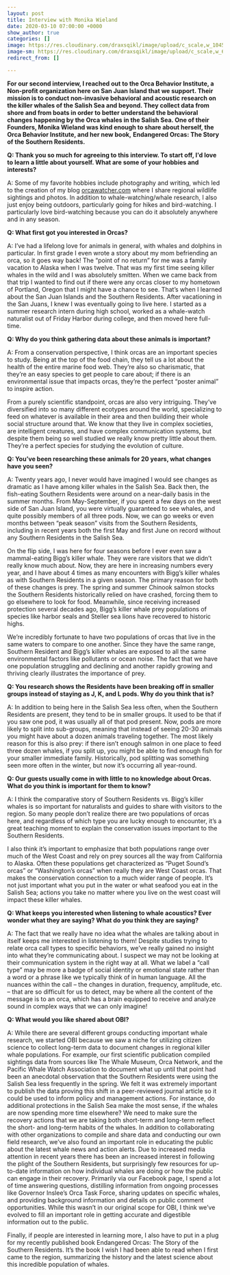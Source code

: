 ```yaml
---
layout: post
title: Interview with Monika Wieland
date: 2020-03-10 07:00:00 +0000
show_author: true
categories: []
image: https://res.cloudinary.com/draxsqikl/image/upload/c_scale,w_1045/v1583282665/2020-03-03_16-21-25_1_ttu3tp.jpg
image-sm: https://res.cloudinary.com/draxsqikl/image/upload/c_scale,w_601/v1583282665/2020-03-03_16-21-25_1_ttu3tp.jpg
redirect_from: []

---
```

**For our second interview, I reached out to the Orca Behavior Institute, a Non-profit organization here on San Juan Island that we support. Their mission is to conduct non-invasive behavioral and acoustic research on the killer whales of the Salish Sea and beyond. They collect data from shore and from boats in order to better understand the behavioral changes happening by the Orca whales in the Salish Sea. One of their Founders, Monika Wieland was kind enough to share about herself, the Orca Behavior Institute, and her new book,** **Endangered Orcas: The Story of the Southern Residents.**

**Q: Thank you so much for agreeing to this interview. To start off, I'd love to learn a little about yourself. What are some of your hobbies and interests?**

A: Some of my favorite hobbies include photography and writing, which led to the creation of my blog [orcawatcher.com](https://www.orcawatcher.com) where I share regional wildlife sightings and photos. In addition to whale-watching/whale research, I also just enjoy being outdoors, particularly going for hikes and bird-watching. I particularly love bird-watching because you can do it absolutely anywhere and in any season.

**Q: What first got you interested in Orcas?**

A: I’ve had a lifelong love for animals in general, with whales and dolphins in particular. In first grade I even wrote a story about my mom befriending an orca, so it goes way back! The “point of no return” for me was a family vacation to Alaska when I was twelve. That was my first time seeing killer whales in the wild and I was absolutely smitten. When we came back from that trip I wanted to find out if there were any orcas closer to my hometown of Portland, Oregon that I might have a chance to see. That’s when I learned about the San Juan Islands and the Southern Residents. After vacationing in the San Juans, I knew I was eventually going to live here. I started as a summer research intern during high school, worked as a whale-watch naturalist out of Friday Harbor during college, and then moved here full-time.

**Q: Why do you think gathering data about these animals is important?**

A: From a conservation perspective, I think orcas are an important species to study. Being at the top of the food chain, they tell us a lot about the health of the entire marine food web. They’re also so charismatic, that they’re an easy species to get people to care about; if there is an environmental issue that impacts orcas, they’re the perfect “poster animal” to inspire action.

From a purely scientific standpoint, orcas are also very intriguing. They’ve diversified into so many different ecotypes around the world, specializing to feed on whatever is available in their area and then building their whole social structure around that. We know that they live in complex societies, are intelligent creatures, and have complex communication systems, but despite them being so well studied we really know pretty little about them. They’re a perfect species for studying the evolution of culture.

**Q: You’ve been researching these animals for 20 years, what changes have you seen?**

A: Twenty years ago, I never would have imagined I would see changes as dramatic as I have among killer whales in the Salish Sea. Back then, the fish-eating Southern Residents were around on a near-daily basis in the summer months. From May-September, if you spent a few days on the west side of San Juan Island, you were virtually guaranteed to see whales, and quite possibly members of all three pods. Now, we can go weeks or even months between “peak season” visits from the Southern Residents, including in recent years both the first May and first June on record without any Southern Residents in the Salish Sea.

On the flip side, I was here for four seasons before I ever even saw a mammal-eating Bigg’s killer whale. They were rare visitors that we didn’t really know much about. Now, they are here in increasing numbers every year, and I have about 4 times as many encounters with Bigg’s killer whales as with Southern Residents in a given season. The primary reason for both of these changes is prey. The spring and summer Chinook salmon stocks the Southern Residents historically relied on have crashed, forcing them to go elsewhere to look for food. Meanwhile, since receiving increased protection several decades ago, Bigg’s killer whale prey populations of species like harbor seals and Steller sea lions have recovered to historic highs.

We’re incredibly fortunate to have two populations of orcas that live in the same waters to compare to one another. Since they have the same range, Southern Resident and Bigg’s killer whales are exposed to all the same environmental factors like pollutants or ocean noise. The fact that we have one population struggling and declining and another rapidly growing and thriving clearly illustrates the importance of prey.

**Q: You research shows the Residents have been breaking off in smaller groups instead of staying as J, K, and L pods. Why do you think that is?**

A: In addition to being here in the Salish Sea less often, when the Southern Residents are present, they tend to be in smaller groups. It used to be that if you saw one pod, it was usually all of that pod present. Now, pods are more likely to split into sub-groups, meaning that instead of seeing 20-30 animals you might have about a dozen animals traveling together. The most likely reason for this is also prey: if there isn’t enough salmon in one place to feed three dozen whales, if you split up, you might be able to find enough fish for your smaller immediate family. Historically, pod splitting was something seen more often in the winter, but now it’s occurring all year-round.

**Q: Our guests usually come in with little to no knowledge about Orcas. What do you think is important for them to know?**

A: I think the comparative story of Southern Residents vs. Bigg’s killer whales is so important for naturalists and guides to share with visitors to the region. So many people don’t realize there are two populations of orcas here, and regardless of which type you are lucky enough to encounter, it’s a great teaching moment to explain the conservation issues important to the Southern Residents.

I also think it’s important to emphasize that both populations range over much of the West Coast and rely on prey sources all the way from California to Alaska. Often these populations get characterized as “Puget Sound’s orcas” or “Washington’s orcas” when really they are West Coast orcas. That makes the conservation connection to a much wider range of people. It’s not just important what you put in the water or what seafood you eat in the Salish Sea; actions you take no matter where you live on the west coast will impact these killer whales.

**Q: What keeps you interested when listening to whale acoustics? Ever wonder what they are saying? What do you think they are saying?**

A: The fact that we really have no idea what the whales are talking about in itself keeps me interested in listening to them! Despite studies trying to relate orca call types to specific behaviors, we’ve really gained no insight into what they’re communicating about. I suspect we may not be looking at their communication system in the right way at all. What we label a “call type” may be more a badge of social identity or emotional state rather than a word or a phrase like we typically think of in human language. All the nuances within the call – the changes in duration, frequency, amplitude, etc. – that are so difficult for us to detect, may be where all the content of the message is to an orca, which has a brain equipped to receive and analyze sound in complex ways that we can only imagine!

**Q: What would you like shared about OBI?**

A: While there are several different groups conducting important whale research, we started OBI because we saw a niche for utilizing citizen science to collect long-term data to document changes in regional killer whale populations. For example, our first scientific publication compiled sightings data from sources like The Whale Museum, Orca Network, and the Pacific Whale Watch Association to document what up until that point had been an anecdotal observation that the Southern Residents were using the Salish Sea less frequently in the spring. We felt it was extremely important to publish the data proving this shift in a peer-reviewed journal article so it could be used to inform policy and management actions. For instance, do additional protections in the Salish Sea make the most sense, if the whales are now spending more time elsewhere? We need to make sure the recovery actions that we are taking both short-term and long-term reflect the short- and long-term habits of the whales. In addition to collaborating with other organizations to compile and share data and conducting our own field research, we’ve also found an important role in educating the public about the latest whale news and action alerts. Due to increased media attention in recent years there has been an increased interest in following the plight of the Southern Residents, but surprisingly few resources for up-to-date information on how individual whales are doing or how the public can engage in their recovery. Primarily via our Facebook page, I spend a lot of time answering questions, distilling information from ongoing processes like Governor Inslee’s Orca Task Force, sharing updates on specific whales, and providing background information and details on public comment opportunities. While this wasn’t in our original scope for OBI, I think we’ve evolved to fill an important role in getting accurate and digestible information out to the public.

 Finally, if people are interested in learning more, I also have to put in a plug for my recently published book Endangered Orcas: The Story of the Southern Residents. It’s the book I wish I had been able to read when I first came to the region, summarizing the history and the latest science about this incredible population of whales.